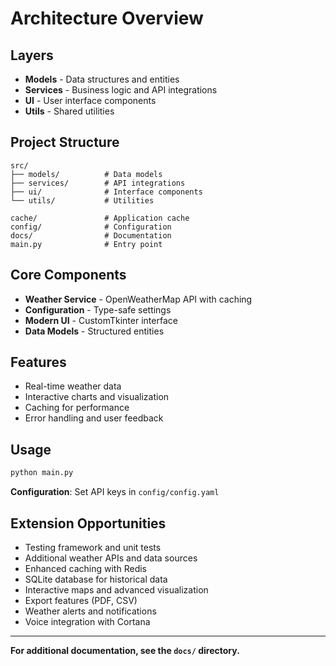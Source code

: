 # Architecture Overview

## Layers

- **Models** - Data structures and entities
- **Services** - Business logic and API integrations  
- **UI** - User interface components
- **Utils** - Shared utilities

## Project Structure

```
src/
├── models/          # Data models
├── services/        # API integrations
├── ui/              # Interface components
└── utils/           # Utilities

cache/               # Application cache
config/              # Configuration
docs/                # Documentation
main.py              # Entry point
```

## Core Components

- **Weather Service** - OpenWeatherMap API with caching
- **Configuration** - Type-safe settings
- **Modern UI** - CustomTkinter interface
- **Data Models** - Structured entities

## Features

- Real-time weather data
- Interactive charts and visualization
- Caching for performance
- Error handling and user feedback

## Usage

```bash
python main.py
```

**Configuration**: Set API keys in `config/config.yaml`

## Extension Opportunities

- Testing framework and unit tests
- Additional weather APIs and data sources
- Enhanced caching with Redis
- SQLite database for historical data
- Interactive maps and advanced visualization
- Export features (PDF, CSV)
- Weather alerts and notifications
- Voice integration with Cortana

---

**For additional documentation, see the `docs/` directory.**
